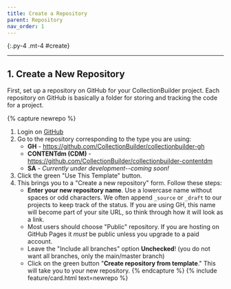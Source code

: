 ```yaml
---
title: Create a Repository
parent: Repository
nav_order: 1
---
```


{:.py-4 .mt-4 #create}
***

## 1. Create a New Repository

First, set up a repository on GitHub for your CollectionBuilder project.
Each repository on GitHub is basically a folder for storing and tracking the code for a project.

{% capture newrepo %}
1. Login on [GitHub](https://github.com)
2. Go to the repository corresponding to the type you are using: 
    - **GH** - <https://github.com/CollectionBuilder/collectionbuilder-gh>
    - **CONTENTdm (CDM)** - <https://github.com/CollectionBuilder/collectionbuilder-contentdm> 
    - **SA** - *Currently under development--coming soon!*
2. Click the green "Use This Template" button.    
3. This brings you to a "Create a new repository" form. Follow these steps:
    - **Enter your new repository name**. Use a lowercase name without spaces or odd characters. We often append `_source` or `_draft` to our projects to keep track of the status. If you are using GH, this name will become part of your site URL, so think through how it will look as a link.
    - Most users should choose "Public" repository. If you are hosting on GitHub Pages it *must* be public unless you upgrade to a paid account.
    - Leave the "Include all branches" option **Unchecked**! (you do not want all branches, only the main/master branch)
    - Click on the green button "**Create repository from template**." This will take you to your new repository.
{% endcapture %}
{% include feature/card.html text=newrepo %}